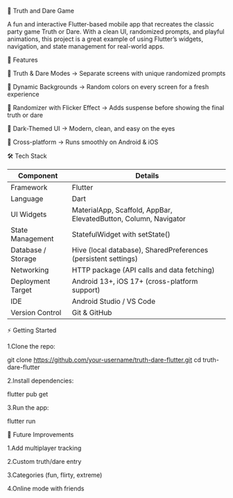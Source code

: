 🎉 Truth and Dare Game

A fun and interactive Flutter-based mobile app that recreates the classic party game Truth or Dare. With a clean UI, randomized prompts, and playful animations, this project is a great example of using Flutter’s widgets, navigation, and state management for real-world apps.

🚀 Features

🎯 Truth & Dare Modes → Separate screens with unique randomized prompts

🎨 Dynamic Backgrounds → Random colors on every screen for a fresh experience

🔄 Randomizer with Flicker Effect → Adds suspense before showing the final truth or dare

🖤 Dark-Themed UI → Modern, clean, and easy on the eyes

📱 Cross-platform → Runs smoothly on Android & iOS

🛠️ Tech Stack

| Component            | Details                                                                 |
|----------------------|-------------------------------------------------------------------------|
| Framework            | Flutter                                                                 |
| Language             | Dart                                                                    |
| UI Widgets           | MaterialApp, Scaffold, AppBar, ElevatedButton, Column, Navigator       |
| State Management     | StatefulWidget with setState()                                        |
| Database / Storage   | Hive (local database), SharedPreferences (persistent settings)         |
| Networking           | HTTP package (API calls and data fetching)                              |
| Deployment Target    | Android 13+, iOS 17+ (cross-platform support)                           |
| IDE                  | Android Studio / VS Code                                                |
| Version Control      | Git & GitHub                                                            |

⚡ Getting Started

1.Clone the repo:

  git clone https://github.com/your-username/truth-dare-flutter.git
  cd truth-dare-flutter

2.Install dependencies:

  flutter pub get

3.Run the app:

 flutter run


🎯 Future Improvements

1.Add multiplayer tracking

2.Custom truth/dare entry

3.Categories (fun, flirty, extreme)

4.Online mode with friends

